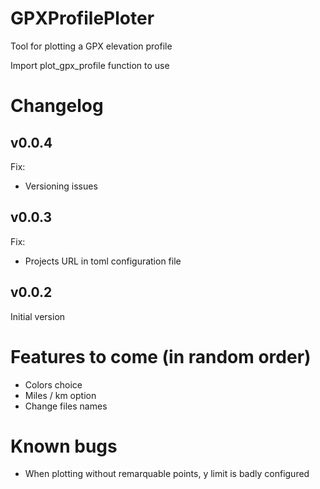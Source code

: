 # GPXProfilePloter

Tool for plotting a GPX elevation profile

Import plot_gpx_profile function to use

# Changelog

## v0.0.4

Fix:

- Versioning issues

## v0.0.3

Fix:

- Projects URL in toml configuration file

## v0.0.2

Initial version

# Features to come (in random order)

- Colors choice
- Miles / km option
- Change files names

# Known bugs

- When plotting without remarquable points, y limit is badly configured
